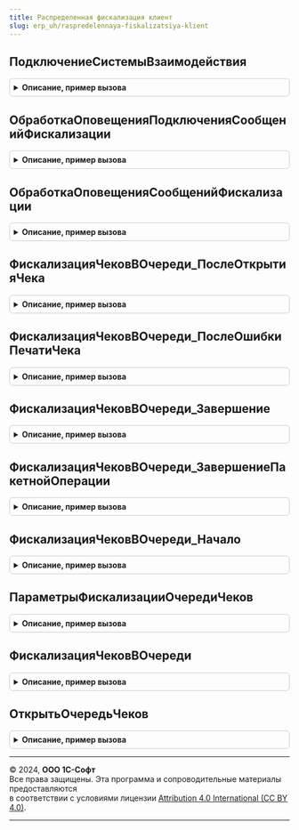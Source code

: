 ```yaml
---
title: Распределенная фискализация клиент
slug: erp_uh/raspredelennaya-fiskalizatsiya-klient
---
```



## ПодключениеСистемыВзаимодействия
<details style="margin: 1em 0; padding: 0.5em; border: 1px solid #ccc; border-radius: 6px;">

<summary style="font-weight: bold; cursor: pointer;">Описание, пример вызова</summary>

```bsl

// Подключает обработчики системы оповещения, для использования в распределенной фискализации
//
// Параметры:
//  ИдентификаторОбсуждения - ИдентификаторОбсужденияСистемыВзаимодействия
//
Процедура ПодключениеСистемыВзаимодействия(ИдентификаторОбсуждения) Экспорт
```

Пример вызова
```bsl
РаспределеннаяФискализацияКлиент.ПодключениеСистемыВзаимодействия(ИдентификаторОбсуждения) 
```
</details>

## ОбработкаОповещенияПодключенияСообщенийФискализации
<details style="margin: 1em 0; padding: 0.5em; border: 1px solid #ccc; border-radius: 6px;">

<summary style="font-weight: bold; cursor: pointer;">Описание, пример вызова</summary>

```bsl

// Завершение подключения обработчика системы оповещения
//
// Параметры:
//  ДополнительныеПараметры - Произвольный
//
Процедура ОбработкаОповещенияПодключенияСообщенийФискализации(ДополнительныеПараметры) Экспорт
```

Пример вызова
```bsl
РаспределеннаяФискализацияКлиент.ОбработкаОповещенияПодключенияСообщенийФискализации(ДополнительныеПараметры) 
```
</details>

## ОбработкаОповещенияСообщенийФискализации
<details style="margin: 1em 0; padding: 0.5em; border: 1px solid #ccc; border-radius: 6px;">

<summary style="font-weight: bold; cursor: pointer;">Описание, пример вызова</summary>

```bsl

// Обработчик появлении новых сообщений в обсуждении
//
// Параметры:
//  Сообщение - СообщениеСистемыВзаимодействия
//  ДополнительныеПараметры - Произвольный
//
Процедура ОбработкаОповещенияСообщенийФискализации(Сообщение, ДополнительныеПараметры) Экспорт
```

Пример вызова
```bsl
РаспределеннаяФискализацияКлиент.ОбработкаОповещенияСообщенийФискализации(Сообщение, ДополнительныеПараметры) 
```
</details>

## ФискализацияЧековВОчереди_ПослеОткрытияЧека
<details style="margin: 1em 0; padding: 0.5em; border: 1px solid #ccc; border-radius: 6px;">

<summary style="font-weight: bold; cursor: pointer;">Описание, пример вызова</summary>

```bsl

// Обработчик после открытия чека.
//
// Параметры:
//  ПараметрыВыполнения - Структура - Параметры выполнения команды
//  ДополнительныеПараметры - Произвольный
//
Процедура ФискализацияЧековВОчереди_ПослеОткрытияЧека(ПараметрыВыполнения, ДополнительныеПараметры) Экспорт
```

Пример вызова
```bsl
РаспределеннаяФискализацияКлиент.ФискализацияЧековВОчереди_ПослеОткрытияЧека(ПараметрыВыполнения, ДополнительныеПараметры) 
```
</details>

## ФискализацияЧековВОчереди_ПослеОшибкиПечатиЧека
<details style="margin: 1em 0; padding: 0.5em; border: 1px solid #ccc; border-radius: 6px;">

<summary style="font-weight: bold; cursor: pointer;">Описание, пример вызова</summary>

```bsl

// Обработчик после ошибки печати чека.
//
// Параметры:
//  ПараметрыВыполнения - Структура - Параметры выполнения команды
//  ДополнительныеПараметры - Произвольный
//
Процедура ФискализацияЧековВОчереди_ПослеОшибкиПечатиЧека(ПараметрыВыполнения, ДополнительныеПараметры) Экспорт
```

Пример вызова
```bsl
РаспределеннаяФискализацияКлиент.ФискализацияЧековВОчереди_ПослеОшибкиПечатиЧека(ПараметрыВыполнения, ДополнительныеПараметры) 
```
</details>

## ФискализацияЧековВОчереди_Завершение
<details style="margin: 1em 0; padding: 0.5em; border: 1px solid #ccc; border-radius: 6px;">

<summary style="font-weight: bold; cursor: pointer;">Описание, пример вызова</summary>

```bsl

// Завершение фискализации чеков в очереди
//
// Параметры:
//  РезультатВыполнения - Структура
//  ОбщиеПараметры - ОбщиеПараметры
//
Процедура ФискализацияЧековВОчереди_Завершение(РезультатВыполнения, ОбщиеПараметры) Экспорт
```

Пример вызова
```bsl
РаспределеннаяФискализацияКлиент.ФискализацияЧековВОчереди_Завершение(РезультатВыполнения, ОбщиеПараметры) 
```
</details>

## ФискализацияЧековВОчереди_ЗавершениеПакетнойОперации
<details style="margin: 1em 0; padding: 0.5em; border: 1px solid #ccc; border-radius: 6px;">

<summary style="font-weight: bold; cursor: pointer;">Описание, пример вызова</summary>

```bsl

// Завершение фискализации пакетной операции в очереди
//
// Параметры:
//  РезультатВыполнения - см. ОборудованиеЧекопечатающиеУстройстваКлиент.РезультатПродажаСВыдачейНаличных
//  ОбщиеПараметры - ОбщиеПараметры
//
Процедура ФискализацияЧековВОчереди_ЗавершениеПакетнойОперации(РезультатВыполнения, ОбщиеПараметры) Экспорт
```

Пример вызова
```bsl
РаспределеннаяФискализацияКлиент.ФискализацияЧековВОчереди_ЗавершениеПакетнойОперации(РезультатВыполнения, ОбщиеПараметры) 
```
</details>

## ФискализацияЧековВОчереди_Начало
<details style="margin: 1em 0; padding: 0.5em; border: 1px solid #ccc; border-radius: 6px;">

<summary style="font-weight: bold; cursor: pointer;">Описание, пример вызова</summary>

```bsl

// Начать фискализацию чеков в очереди
//
// Параметры:
//  Параметры - см. ПараметрыФискализацииОчередиЧеков
Процедура ФискализацияЧековВОчереди_Начало(Параметры = Неопределено) Экспорт
```

Пример вызова
```bsl
РаспределеннаяФискализацияКлиент.ФискализацияЧековВОчереди_Начало(Параметры);
```
</details>

## ПараметрыФискализацииОчередиЧеков
<details style="margin: 1em 0; padding: 0.5em; border: 1px solid #ccc; border-radius: 6px;">

<summary style="font-weight: bold; cursor: pointer;">Описание, пример вызова</summary>

```bsl

// Возвращает структуру параметров для выполнения фискализации очереди чеков
//
// Возвращаемое значение:
//  Структура:
//   * Форма - ФормаКлиентскогоПриложения
//   * КассаККМ - ОпределяемыйТип.КассаБПО
Функция ПараметрыФискализацииОчередиЧеков() Экспорт
```

Пример вызова
```bsl
Результат = РаспределеннаяФискализацияКлиент.ПараметрыФискализацииОчередиЧеков() 
```
</details>

## ФискализацияЧековВОчереди
<details style="margin: 1em 0; padding: 0.5em; border: 1px solid #ccc; border-radius: 6px;">

<summary style="font-weight: bold; cursor: pointer;">Описание, пример вызова</summary>

```bsl

// Выполнить фискализацию чеков в очереди
//
// Параметры:
//  РазрешенаАвтоматическаяФискализация - Булево
//  Параметры - см. ПараметрыФискализацииОчередиЧеков.
Процедура ФискализацияЧековВОчереди(РазрешенаАвтоматическаяФискализация = Истина, Параметры = Неопределено) Экспорт
```

Пример вызова
```bsl
РаспределеннаяФискализацияКлиент.ФискализацияЧековВОчереди(РазрешенаАвтоматическаяФискализация, Параметры);
```
</details>

## ОткрытьОчередьЧеков
<details style="margin: 1em 0; padding: 0.5em; border: 1px solid #ccc; border-radius: 6px;">

<summary style="font-weight: bold; cursor: pointer;">Описание, пример вызова</summary>

```bsl

// Открытие формы списка операций очереди чеков
//
// Параметры:
//  ПараметрКоманды - Произвольный - источник, в котором реализована команда
//  ПараметрыВыполненияКоманды - ПараметрыВыполненияКоманды
//
Процедура ОткрытьОчередьЧеков(ПараметрКоманды, ПараметрыВыполненияКоманды) Экспорт
```

Пример вызова
```bsl
РаспределеннаяФискализацияКлиент.ОткрытьОчередьЧеков(ПараметрКоманды, ПараметрыВыполненияКоманды) 
```
</details>

---

© 2024, **ООО 1С-Софт**  
Все права защищены. Эта программа и сопроводительные материалы предоставляются  
в соответствии с условиями лицензии [Attribution 4.0 International (CC BY 4.0)](https://creativecommons.org/licenses/by/4.0/legalcode).

---
